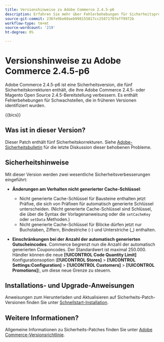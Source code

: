 ```yaml
---
title: Versionshinweise zu Adobe Commerce 2.4.5-p6
description: Erfahren Sie mehr über Fehlerbehebungen für Sicherheitsprobleme in der Adobe Commerce-Version 2.4.5-p6.
source-git-commit: 236fe9be60aeb998155817cc25871707eff9972b
workflow-type: tm+mt
source-wordcount: '219'
ht-degree: 0%

---
```



# Versionshinweise zu Adobe Commerce 2.4.5-p6

Adobe Commerce 2.4.5-p6 ist eine Sicherheitsversion, die fünf Sicherheitskorrekturen enthält, die Ihre Adobe Commerce 2.4.5- oder Magento Open Source 2.4.5-Bereitstellung verbessern. Es enthält Fehlerbehebungen für Schwachstellen, die in früheren Versionen identifiziert wurden.

{{bics}}

## Was ist in dieser Version?

Dieser Patch enthält fünf Sicherheitskorrekturen. Siehe [Adobe-Sicherheitsbulletin](https://helpx.adobe.com/security/products/magento/apsb24-03.html) für die letzte Diskussion dieser behobenen Probleme.

## Sicherheitshinweise

Mit dieser Version werden zwei wesentliche Sicherheitsverbesserungen eingeführt:

* **Änderungen am Verhalten nicht generierter Cache-Schlüssel**:

   * Nicht generierte Cache-Schlüssel für Bausteine enthalten jetzt Präfixe, die sich von Präfixen für automatisch generierte Schlüssel unterscheiden. (Nicht generierte Cache-Schlüssel sind Schlüssel, die über die Syntax der Vorlagenanweisung oder die `setCacheKey` oder `setData` Methoden.)
   * Nicht generierte Cache-Schlüssel für Blöcke dürfen jetzt nur Buchstaben, Ziffern, Bindestriche (-) und Unterstriche (_) enthalten.  <!-- AC-9831 -->

* **Einschränkungen bei der Anzahl der automatisch generierten Gutscheincodes**. Commerce begrenzt nun die Anzahl der automatisch generierten Couponcodes. Der Standardwert ist maximal 250.000. Händler können die neue **[!UICONTROL Code Quantity Limit]** Konfigurationsoption (**[!UICONTROL Stores]** > **[!UICONTROL Settings:Configuration]** > **[!UICONTROL Customers]** > **[!UICONTROL Promotions]**), um diese neue Grenze zu steuern. <!-- AC-8753 -->

## Installations- und Upgrade-Anweisungen

Anweisungen zum Herunterladen und Aktualisieren auf Sicherheits-Patch-Versionen finden Sie unter [Schnellstart-Installation](../../../installation/composer.md).

## Weitere Informationen?

Allgemeine Informationen zu Sicherheits-Patches finden Sie unter [Adobe Commerce-Versionsrichtlinie](https://experienceleague.adobe.com/docs/commerce-operations/release/planning/versioning-policy.html?lang=en#security-patch-release).
